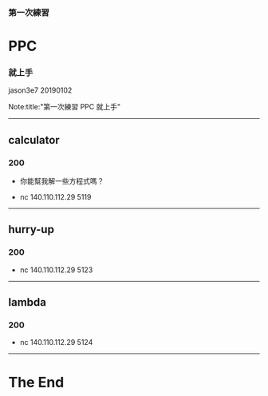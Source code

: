 ### 第一次練習
# PPC
### 就上手

jason3e7 20190102

Note:title:"第一次練習 PPC 就上手"

---

## calculator
### 200

* 你能幫我解一些方程式嗎？

* nc 140.110.112.29 5119

---

## hurry-up
### 200

* nc 140.110.112.29 5123

---

## lambda
### 200

* nc 140.110.112.29 5124

---

# The End